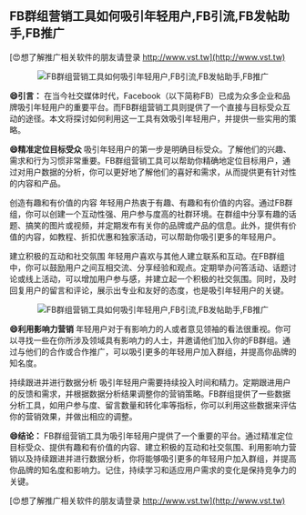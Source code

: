 ## **FB群组营销工具如何吸引年轻用户,FB引流,FB发帖助手,FB推广**

[😍想了解推广相关软件的朋友请登录 http://www.vst.tw](http://www.vst.tw)

 <center><img src="https://vst.tw/MP4/tuiguang/png/8.png" alt="FB群组营销工具如何吸引年轻用户,FB引流,FB发帖助手,FB推广"></center>

**😄引言：**
在当今社交媒体时代，Facebook（以下简称FB）已成为众多企业和品牌吸引年轻用户的重要平台。而FB群组营销工具则提供了一个直接与目标受众互动的途径。本文将探讨如何利用这一工具有效吸引年轻用户，并提供一些实用的策略。

**😄精准定位目标受众**
吸引年轻用户的第一步是明确目标受众。了解他们的兴趣、需求和行为习惯非常重要。FB群组营销工具可以帮助你精确地定位目标用户，通过对用户数据的分析，你可以更好地了解他们的喜好和需求，从而提供更有针对性的内容和产品。

创造有趣和有价值的内容
年轻用户热衷于有趣、有趣和有价值的内容。通过FB群组，你可以创建一个互动性强、用户参与度高的社群环境。在群组中分享有趣的话题、搞笑的图片或视频，并定期发布有关你的品牌或产品的信息。此外，提供有价值的内容，如教程、折扣优惠和独家活动，可以帮助你吸引更多的年轻用户。

建立积极的互动和社交氛围
年轻用户喜欢与其他人建立联系和互动。在FB群组中，你可以鼓励用户之间互相交流、分享经验和观点。定期举办问答活动、话题讨论或线上活动，可以增加用户参与感，并建立起一个积极的社交氛围。同时，及时回复用户的留言和评论，展示出专业和友好的态度，也是吸引年轻用户的关键。

 <center><img src="https://vst.tw/MP4/tuiguang/png/6.png" alt="FB群组营销工具如何吸引年轻用户,FB引流,FB发帖助手,FB推广"></center>

**😄利用影响力营销**
年轻用户对于有影响力的人或者意见领袖的看法很重视。你可以寻找一些在你所涉及领域具有影响力的人士，并邀请他们加入你的FB群组。通过与他们的合作或合作推广，可以吸引更多的年轻用户加入群组，并提高你品牌的知名度。

持续跟进并进行数据分析
吸引年轻用户需要持续投入时间和精力。定期跟进用户的反馈和需求，并根据数据分析结果调整你的营销策略。FB群组提供了一些数据分析工具，如用户参与度、留言数量和转化率等指标，你可以利用这些数据来评估你的营销效果，并做出相应的调整。

**😄结论：**
FB群组营销工具为吸引年轻用户提供了一个重要的平台。通过精准定位目标受众、提供有趣和有价值的内容、建立积极的互动和社交氛围、利用影响力营销以及持续跟进并进行数据分析，你将能够吸引更多的年轻用户加入群组，并提高你品牌的知名度和影响力。记住，持续学习和适应用户需求的变化是保持竞争力的关键。

[😍想了解推广相关软件的朋友请登录 http://www.vst.tw](http://www.vst.tw)



